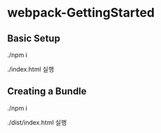 # webpack-GettingStarted
## Basic Setup
./npm i

./index.html 실행
## Creating a Bundle
./npm i

./dist/index.html 실행
